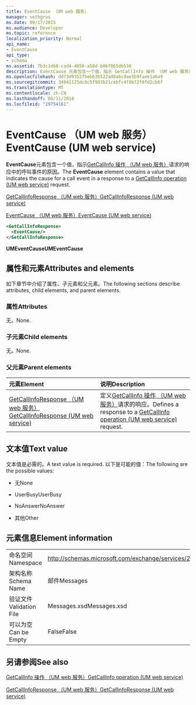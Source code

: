 ```yaml
---
title: EventCause （UM web 服务）
manager: sethgros
ms.date: 09/17/2015
ms.audience: Developer
ms.topic: reference
localization_priority: Normal
api_name:
- EventCause
api_type:
- schema
ms.assetid: 7b3c1db8-cad4-4050-a50d-b06f065db530
description: EventCause 元素包含一个值，指示 GetCallInfo 操作 （UM web 服务） 请求的响应中的呼叫事件的原因。
ms.openlocfilehash: dd73d93527bebb3b522ad0a6cdae5b9faee1a6a9
ms.sourcegitcommit: 34041125dc8c5f993b21cebfc4f8b72f0fd2cb6f
ms.translationtype: MT
ms.contentlocale: zh-CN
ms.lasthandoff: 06/11/2018
ms.locfileid: "19754161"
---
```

# <a name="eventcause-um-web-service"></a><span data-ttu-id="25b58-103">EventCause （UM web 服务）</span><span class="sxs-lookup"><span data-stu-id="25b58-103">EventCause (UM web service)</span></span>

<span data-ttu-id="25b58-104">**EventCause**元素包含一个值，指示[GetCallInfo 操作 （UM web 服务）](getcallinfo-operation-um-web-service.md)请求的响应中的呼叫事件的原因。</span><span class="sxs-lookup"><span data-stu-id="25b58-104">The **EventCause** element contains a value that indicates the cause for a call event in a response to a [GetCallInfo operation (UM web service)](getcallinfo-operation-um-web-service.md) request.</span></span> 
  
[<span data-ttu-id="25b58-105">GetCallInfoResponse （UM web 服务）</span><span class="sxs-lookup"><span data-stu-id="25b58-105">GetCallInfoResponse (UM web service)</span></span>](getcallinforesponse-um-web-service.md)
  
[<span data-ttu-id="25b58-106">EventCause （UM web 服务）</span><span class="sxs-lookup"><span data-stu-id="25b58-106">EventCause (UM web service)</span></span>](eventcause-um-web-service.md)
  
```xml
<GetCallInfoResponse>
  <EventCause/>
</GetCallInfoResponse>
```

 <span data-ttu-id="25b58-107">**UMEventCause**</span><span class="sxs-lookup"><span data-stu-id="25b58-107">**UMEventCause**</span></span>
## <a name="attributes-and-elements"></a><span data-ttu-id="25b58-108">属性和元素</span><span class="sxs-lookup"><span data-stu-id="25b58-108">Attributes and elements</span></span>

<span data-ttu-id="25b58-109">如下章节中介绍了属性、子元素和父元素。</span><span class="sxs-lookup"><span data-stu-id="25b58-109">The following sections describe attributes, child elements, and parent elements.</span></span>
  
### <a name="attributes"></a><span data-ttu-id="25b58-110">属性</span><span class="sxs-lookup"><span data-stu-id="25b58-110">Attributes</span></span>

<span data-ttu-id="25b58-111">无。</span><span class="sxs-lookup"><span data-stu-id="25b58-111">None.</span></span>
  
### <a name="child-elements"></a><span data-ttu-id="25b58-112">子元素</span><span class="sxs-lookup"><span data-stu-id="25b58-112">Child elements</span></span>

<span data-ttu-id="25b58-113">无。</span><span class="sxs-lookup"><span data-stu-id="25b58-113">None.</span></span>
  
### <a name="parent-elements"></a><span data-ttu-id="25b58-114">父元素</span><span class="sxs-lookup"><span data-stu-id="25b58-114">Parent elements</span></span>

|<span data-ttu-id="25b58-115">**元素**</span><span class="sxs-lookup"><span data-stu-id="25b58-115">**Element**</span></span>|<span data-ttu-id="25b58-116">**说明**</span><span class="sxs-lookup"><span data-stu-id="25b58-116">**Description**</span></span>|
|:-----|:-----|
|[<span data-ttu-id="25b58-117">GetCallInfoResponse （UM web 服务）</span><span class="sxs-lookup"><span data-stu-id="25b58-117">GetCallInfoResponse (UM web service)</span></span>](getcallinforesponse-um-web-service.md) <br/> |<span data-ttu-id="25b58-118">定义[GetCallInfo 操作 （UM web 服务）](getcallinfo-operation-um-web-service.md)请求的响应。</span><span class="sxs-lookup"><span data-stu-id="25b58-118">Defines a response to a [GetCallInfo operation (UM web service)](getcallinfo-operation-um-web-service.md) request.</span></span>  <br/> |
   
## <a name="text-value"></a><span data-ttu-id="25b58-119">文本值</span><span class="sxs-lookup"><span data-stu-id="25b58-119">Text value</span></span>

<span data-ttu-id="25b58-120">文本值是必需的。</span><span class="sxs-lookup"><span data-stu-id="25b58-120">A text value is required.</span></span> <span data-ttu-id="25b58-121">以下是可能的值：</span><span class="sxs-lookup"><span data-stu-id="25b58-121">The following are the possible values:</span></span>
  
- <span data-ttu-id="25b58-122">无</span><span class="sxs-lookup"><span data-stu-id="25b58-122">None</span></span>
    
- <span data-ttu-id="25b58-123">UserBusy</span><span class="sxs-lookup"><span data-stu-id="25b58-123">UserBusy</span></span>
    
- <span data-ttu-id="25b58-124">NoAnswer</span><span class="sxs-lookup"><span data-stu-id="25b58-124">NoAnswer</span></span>
    
- <span data-ttu-id="25b58-125">其他</span><span class="sxs-lookup"><span data-stu-id="25b58-125">Other</span></span>
    
## <a name="element-information"></a><span data-ttu-id="25b58-126">元素信息</span><span class="sxs-lookup"><span data-stu-id="25b58-126">Element information</span></span>

|||
|:-----|:-----|
|<span data-ttu-id="25b58-127">命名空间</span><span class="sxs-lookup"><span data-stu-id="25b58-127">Namespace</span></span>  <br/> |http://schemas.microsoft.com/exchange/services/2006/messages  <br/> |
|<span data-ttu-id="25b58-128">架构名称</span><span class="sxs-lookup"><span data-stu-id="25b58-128">Schema Name</span></span>  <br/> |<span data-ttu-id="25b58-129">邮件</span><span class="sxs-lookup"><span data-stu-id="25b58-129">Messages</span></span>  <br/> |
|<span data-ttu-id="25b58-130">验证文件</span><span class="sxs-lookup"><span data-stu-id="25b58-130">Validation File</span></span>  <br/> |<span data-ttu-id="25b58-131">Messages.xsd</span><span class="sxs-lookup"><span data-stu-id="25b58-131">Messages.xsd</span></span>  <br/> |
|<span data-ttu-id="25b58-132">可以为空</span><span class="sxs-lookup"><span data-stu-id="25b58-132">Can be Empty</span></span>  <br/> |<span data-ttu-id="25b58-133">False</span><span class="sxs-lookup"><span data-stu-id="25b58-133">False</span></span>  <br/> |
   
## <a name="see-also"></a><span data-ttu-id="25b58-134">另请参阅</span><span class="sxs-lookup"><span data-stu-id="25b58-134">See also</span></span>



[<span data-ttu-id="25b58-135">GetCallInfo 操作 （UM web 服务）</span><span class="sxs-lookup"><span data-stu-id="25b58-135">GetCallInfo operation (UM web service)</span></span>](getcallinfo-operation-um-web-service.md)
  
[<span data-ttu-id="25b58-136">GetCallInfoResponse （UM web 服务）</span><span class="sxs-lookup"><span data-stu-id="25b58-136">GetCallInfoResponse (UM web service)</span></span>](getcallinforesponse-um-web-service.md)

